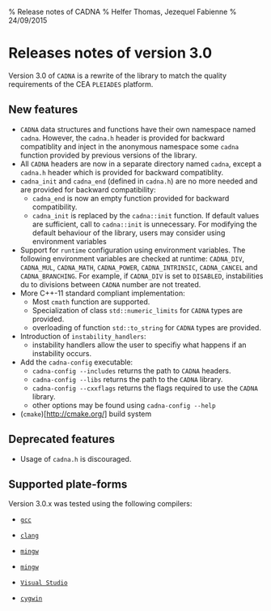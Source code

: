 % Release notes of CADNA
% Helfer Thomas, Jezequel Fabienne
% 24/09/2015

# Releases notes of version 3.0

Version 3.0 of `CADNA` is a rewrite of the library to match the
quality requirements of the CEA `PLEIADES` platform.

## New features

- `CADNA` data structures and functions have their own namespace named
  `cadna`. However, the `cadna.h` header is provided for backward
  compatiblity and inject in the anonymous namespace some `cadna`
  function provided by previous versions of the library.
- All `CADNA` headers are now in a separate directory named `cadna`,
  except a `cadna.h` header which is provided for backward
  compatiblity.
- `cadna_init` and `cadna_end` (defined in `cadna.h`) are no more
  needed and are provided for backward compatibility:
    - `cadna_end` is now an empty function provided for backward
	  compatibility.
	- `cadna_init` is replaced by the `cadna::init` function. If
      default values are sufficient, call to `cadna::init` is
      unnecessary. For modifying the default behaviour of the library,
      users may consider using environment variables
- Support for `runtime` configuration using environment variables. The
  following environment variables are checked at runtime: `CADNA_DIV`,
  `CADNA_MUL`, `CADNA_MATH`, `CADNA_POWER`, `CADNA_INTRINSIC`,
  `CADNA_CANCEL` and `CADNA_BRANCHING`. For example, if `CADNA_DIV` is
  set to `DISABLED`, instabilities du to divisions between `CADNA`
  number are not treated.
- More C++-11 standard compliant implementation:
    - Most `cmath` function are supported.
    - Specialization of class `std::numeric_limits` for `CADNA` types
      are provided.
	- overloading of function `std::to_string` for `CADNA` types are
      provided.
- Introduction of `instability_handlers`:
    - instability handlers allow the user to specifiy what happens if
      an instability occurs.
- Add the `cadna-config` executable:
    - `cadna-config --includes` returns the path to `CADNA` headers.
    - `cadna-config --libs` returns the path to the `CADNA` library.
	- `cadna-config --cxxflags` returns the flags required to use the
      `CADNA` library.
	- other options may be found using `cadna-config --help`
- (`cmake`)[http://cmake.org/] build system

## Deprecated features

- Usage of `cadna.h` is discouraged.

## Supported plate-forms

Version 3.0.x was tested using the following compilers:

- [`gcc`](https://gcc.gnu.org/)
- [`clang`](http://clang.llvm.org/)
- [`mingw`](http://www.mingw.org/)
- [`mingw`](http://www.mingw.org/)

- [`Visual Studio`](https://www.visualstudio.com/)
- [`cygwin`](https://www.visualstudio.com)

<!-- Local IspellDict: english -->
